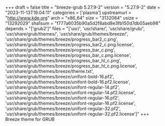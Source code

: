 +++
draft = false
title = "breeze-grub 5.27.9-2"
version = "5.27.9-2"
date = "2023-11-13T19:04:11"
categories = ['plasma']
upstreamurl = "http://www.kde.org"
arch = "x86_64"
size = "3132084"
usize = "13292029"
sha1sum = "f777a6035b90a5d2f8abd8e3fb150d7db05aeb98"
depends = "['grub2']"
files = "['usr/', 'usr/share/', 'usr/share/grub/', 'usr/share/grub/themes/', 'usr/share/grub/themes/breeze/', 'usr/share/grub/themes/breeze/progress_bar2_c.png', 'usr/share/grub/themes/breeze/progress_bar2_c.png.license', 'usr/share/grub/themes/breeze/progress_bar_c.png', 'usr/share/grub/themes/breeze/progress_bar_c.png.license', 'usr/share/grub/themes/breeze/progress_bar_hl_c.png', 'usr/share/grub/themes/breeze/progress_bar_hl_c.png.license', 'usr/share/grub/themes/breeze/theme.txt', 'usr/share/grub/themes/breeze/unifont-bold-16.pf2', 'usr/share/grub/themes/breeze/unifont-bold-16.pf2.license', 'usr/share/grub/themes/breeze/unifont-regular-14.pf2', 'usr/share/grub/themes/breeze/unifont-regular-14.pf2.license', 'usr/share/grub/themes/breeze/unifont-regular-16.pf2', 'usr/share/grub/themes/breeze/unifont-regular-16.pf2.license', 'usr/share/grub/themes/breeze/unifont-regular-32.pf2', 'usr/share/grub/themes/breeze/unifont-regular-32.pf2.license']"
+++
Breeze theme for GRUB